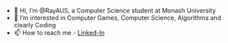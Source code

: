 - 👋 Hi, I’m @RayAUS, a Computer Science student at Monash University
- 👀 I’m interested in Computer Games, Computer Science, Algorithms and clearly Coding
- 📫 How to reach me - [Linked-In][l]

[l]: https://www.linkedin.com/raymond-dsouza

<!---
RayAUS/RayAUS is a ✨ special ✨ repository because its `README.md` (this file) appears on your GitHub profile.
You can click the Preview link to take a look at your changes.
--->
